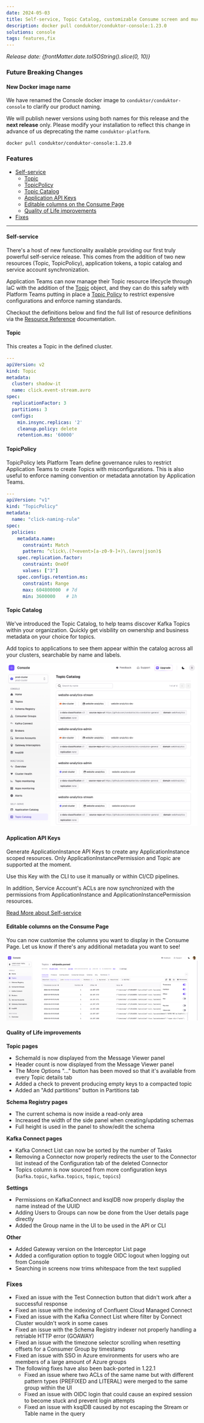 ```yaml
---
date: 2024-05-03
title: Self-service, Topic Catalog, customizable Consume screen and much more!
description: docker pull conduktor/conduktor-console:1.23.0
solutions: console
tags: features,fix
---
```


*Release date: {frontMatter.date.toISOString().slice(0, 10)}*

### Future Breaking Changes

#### New Docker image name
We have renamed the Console docker image to `conduktor/conduktor-console` to clarify our product naming.

We will publish newer versions using both names for this release and the **next release** only. Please modify your installation to reflect this change in advance of us deprecating the name `conduktor-platform`.

````shell
docker pull conduktor/conduktor-console:1.23.0
````

### Features

 - [Self-service](#self-service)
      - [Topic](#topic)
      - [TopicPolicy](#topicpolicy)
      - [Topic Catalog](#topic-catalog)
      - [Application API Keys](#application-api-keys)
    - [Editable columns on the Consume Page](#editable-columns-on-the-consume-page)
    - [Quality of Life improvements](#quality-of-life-improvements)
  - [Fixes](#fixes)

---

#### Self-service

There's a host of new functionality available providing our first truly powerful self-service release. This comes from the addition of two new resources (Topic, TopicPolicy), application tokens, a topic catalog and service account synchronization.

Application Teams can now manage their Topic resource lifecycle through IaC with the addition of the [Topic](https://docs.conduktor.io/platform/reference/resource-reference/kafka/#topic) object, and they can do this safely with Platform Teams putting in place a [Topic Policy](https://docs.conduktor.io/platform/reference/resource-reference/self-service/#topic-policy) to restrict expensive configurations and enforce naming standards.  

Checkout the definitions below and find the full list of resource definitions via the [Resource Reference](https://docs.conduktor.io/platform/reference/resource-reference/) documentation.

#### Topic

This creates a Topic in the defined cluster.

```yaml
---
apiVersion: v2
kind: Topic
metadata:
  cluster: shadow-it
  name: click.event-stream.avro
spec:
  replicationFactor: 3
  partitions: 3
  configs:
    min.insync.replicas: '2'
    cleanup.policy: delete
    retention.ms: '60000'
```

#### TopicPolicy

TopicPolicy lets Platform Team define governance rules to restrict Application Teams to create Topics with misconfigurations.
This is also useful to enforce naming convention or metadata annotation by Application Teams.
```yaml
---
apiVersion: "v1"
kind: "TopicPolicy"
metadata:
  name: "click-naming-rule"
spec:
  policies:
    metadata.name:
      constraint: Match
      pattern: ^click\.(?<event>[a-z0-9-]+)\.(avro|json)$
    spec.replication.factor:
      constraint: OneOf
      values: ["3"]
    spec.configs.retention.ms:
      constraint: Range
      max: 604800000  # 7d 
      min: 3600000    # 1h
```

#### Topic Catalog

We've introduced the Topic Catalog, to help teams discover Kafka Topics within your organization. Quickly get visbility on ownership and business metadata on your choice for topics.

Add topics to applications to see them appear within the catalog across all your clusters, searchable by name and labels.

![topic catalog](/images/changelog/platform/v23/TopicCatalog.png)

#### Application API Keys

Generate ApplicationInstance API Keys to create any ApplicationInstance scoped resources.
Only ApplicationInstancePermission and Topic are supported at the moment.

Use this Key with the CLI to use it manually or within CI/CD pipelines.

In addition, Service Account's ACLs are now synchronized with the permissions from ApplicationInstance and ApplicationInstancePermission resources.

[Read More about Self-service](https://docs.conduktor.io/platform/navigation/self-serve/)

#### Editable columns on the Consume Page

You can now customise the columns you want to display in the Consume Page. Let us know if there's any additional metadata you want to see!

![Editable Columns](/images/changelog/platform/v23/qol-consume.png)

#### Quality of Life improvements
**Topic pages**
- SchemaId is now displayed from the Message Viewer panel
- Header count is now displayed from the Message Viewer panel
- The More Options "..." button has been moved so that it's available from every Topic details tab
- Added a check to prevent producing empty keys to a compacted topic
- Added an "Add partitions" button in Partitions tab

**Schema Registry pages**
- The current schema is now inside a read-only area
- Increased the width of the side panel when creating/updating schemas
- Full height is used in the panel to show/edit the schema

**Kafka Connect pages**
- Kafka Connect List can now be sorted by the number of Tasks
- Removing a Connector now properly redirects the user to the Connector list instead of the Configuration tab of the deleted Connector
- Topics column is now sourced from more configuration keys (`kafka.topic`, `kafka.topics`, `topic`, `topics`)

**Settings**
- Permissions on KafkaConnect and ksqlDB now properly display the name instead of the UUID
- Adding Users to Groups can now be done from the User details page directly
- Added the Group name in the UI to be used in the API or CLI

**Other**
- Added Gateway version on the Interceptor List page
- Added a configuration option to toggle OIDC logout when logging out from Console
- Searching in screens now trims whitespace from the text supplied

### Fixes
- Fixed an issue with the Test Connection button that didn't work after a successful response
- Fixed an issue with the indexing of Confluent Cloud Managed Connect
- Fixed an issue with the Kafka Connect List where filter by Connect Cluster wouldn't work in some cases
- Fixed an issue with the Schema Registry indexer not properly handling a retriable HTTP error (GOAWAY)
- Fixed an issue with the timezone selector scrolling when resetting offsets for a Consumer Group by timestamp
- Fixed an issue with SSO in Azure environments for users who are members of a large amount of Azure groups
- The following fixes have also been back-ported in 1.22.1
  - Fixed an issue where two ACLs of the same name but with different pattern types (PREFIXED and LITERAL) were merged to the same group within the UI
  - Fixed an issue with OIDC login that could cause an expired session to become stuck and prevent login attempts
  - Fixed an issue with ksqlDB caused by not escaping the Stream or Table name in the query
